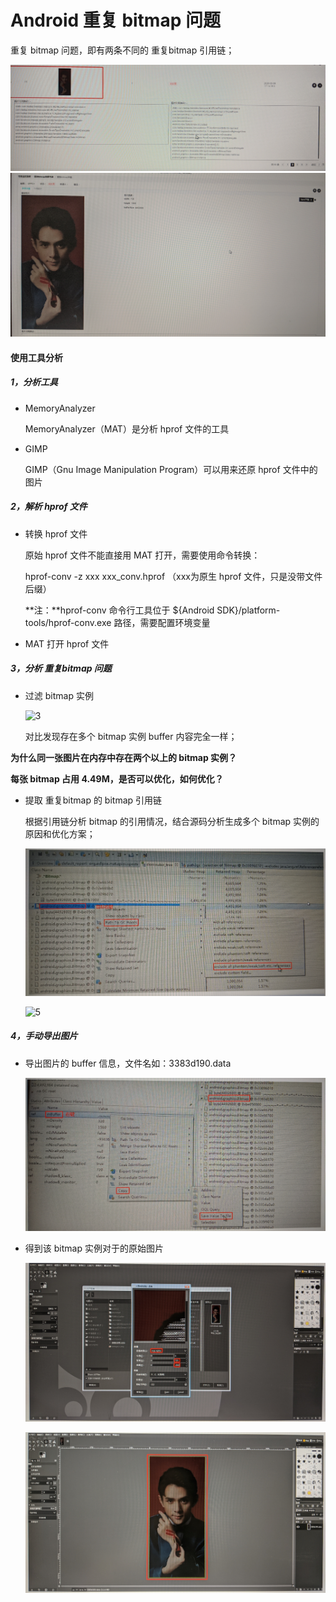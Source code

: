 # Android 重复 bitmap 问题



重复 bitmap 问题，即有两条不同的 重复bitmap 引用链；

![1](https://raw.githubusercontent.com/XYScience/Blog/master/Work/Android/%E6%80%A7%E8%83%BD%E4%BC%98%E5%8C%96/Android%20%E9%87%8D%E5%A4%8D%20bitmap%20%E9%97%AE%E9%A2%98/images/1.jpg)      
![2](https://raw.githubusercontent.com/XYScience/Blog/master/Work/Android/%E6%80%A7%E8%83%BD%E4%BC%98%E5%8C%96/Android%20%E9%87%8D%E5%A4%8D%20bitmap%20%E9%97%AE%E9%A2%98/images/2.jpg)

#### 使用工具分析

##### 1，分析工具

* MemoryAnalyzer

  MemoryAnalyzer（MAT）是分析 hprof 文件的工具

* GIMP

  GIMP（Gnu Image Manipulation Program）可以用来还原 hprof 文件中的图片

##### 2，解析 hprof 文件

* 转换 hprof 文件

  原始 hprof 文件不能直接用 MAT 打开，需要使用命令转换：

  hprof-conv -z xxx xxx_conv.hprof （xxx为原生 hprof 文件，只是没带文件后缀）

  **注：**hprof-conv 命令行工具位于 ${Android SDK}/platform-tools/hprof-conv.exe 路径，需要配置环境变量

* MAT 打开 hprof 文件

##### 3，分析 重复bitmap 问题

* 过滤 bitmap 实例

  ![3](https://raw.githubusercontent.com/XYScience/Blog/master/Work/Android/%E6%80%A7%E8%83%BD%E4%BC%98%E5%8C%96/Android%20%E9%87%8D%E5%A4%8D%20bitmap%20%E9%97%AE%E9%A2%98/images/3.jpg)

  对比发现存在多个 bitmap 实例 buffer 内容完全一样；

**为什么同一张图片在内存中存在两个以上的 bitmap 实例？**

**每张 bitmap 占用 4.49M，是否可以优化，如何优化？**

* 提取 重复bitmap 的 bitmap 引用链

  根据引用链分析 bitmap 的引用情况，结合源码分析生成多个 bitmap 实例的原因和优化方案；
  
  ![4](https://github.com/XYScience/Blog/raw/master/Work/Android/%E6%80%A7%E8%83%BD%E4%BC%98%E5%8C%96/Android%20%E9%87%8D%E5%A4%8D%20bitmap%20%E9%97%AE%E9%A2%98/images/4.jpg)
  
  ![5](https://raw.githubusercontent.com/XYScience/Blog/master/Work/Android/%E6%80%A7%E8%83%BD%E4%BC%98%E5%8C%96/Android%20%E9%87%8D%E5%A4%8D%20bitmap%20%E9%97%AE%E9%A2%98/images/5.jpg)

##### 4，手动导出图片

* 导出图片的 buffer 信息，文件名如：3383d190.data

  ![6](https://raw.githubusercontent.com/XYScience/Blog/master/Work/Android/%E6%80%A7%E8%83%BD%E4%BC%98%E5%8C%96/Android%20%E9%87%8D%E5%A4%8D%20bitmap%20%E9%97%AE%E9%A2%98/images/6.jpg)

* 得到该 bitmap 实例对于的原始图片

  ![7](https://raw.githubusercontent.com/XYScience/Blog/master/Work/Android/%E6%80%A7%E8%83%BD%E4%BC%98%E5%8C%96/Android%20%E9%87%8D%E5%A4%8D%20bitmap%20%E9%97%AE%E9%A2%98/images/7.jpg)

  ![8](https://github.com/XYScience/Blog/raw/master/Work/Android/%E6%80%A7%E8%83%BD%E4%BC%98%E5%8C%96/Android%20%E9%87%8D%E5%A4%8D%20bitmap%20%E9%97%AE%E9%A2%98/images/8.jpg)

  
